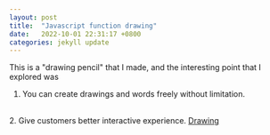 ```yaml
---
layout: post
title:  "Javascript function drawing"
date:   2022-10-01 22:31:17 +0800
categories: jekyll update
---
```

This is a "drawing pencil" that I made, and the interesting point that I explored was
<br>
1. You can create drawings and words freely without limitation.
<br>
2. Give customers better interactive experience.
<a href="https://silvia312488492.github.io/drawing/index.html">Drawing</a>

[jekyll-docs]: https://jekyllrb.com/docs/home
[jekyll-gh]:   https://github.com/jekyll/jekyll
[jekyll-talk]: https://talk.jekyllrb.com/

